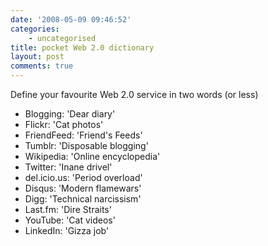 ```yaml
---
date: '2008-05-09 09:46:52'
categories:
    - uncategorised
title: pocket Web 2.0 dictionary
layout: post
comments: true
---
```


Define your favourite Web 2.0 service in two words (or less)

-   Blogging: 'Dear diary'
-   Flickr: 'Cat photos'
-   FriendFeed: 'Friend's Feeds'
-   Tumblr: 'Disposable blogging'
-   Wikipedia: 'Online encyclopedia'
-   Twitter: 'Inane drivel'
-   del.icio.us: 'Period overload'
-   Disqus: 'Modern flamewars'
-   Digg: 'Technical narcissism'
-   Last.fm: 'Dire Straits'
-   YouTube: 'Cat videos'
-   LinkedIn: 'Gizza job'

